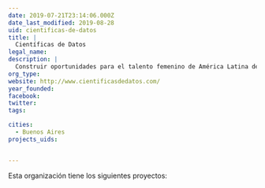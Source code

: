 ```yaml
---
date: 2019-07-21T23:14:06.000Z
date_last_modified: 2019-08-28
uid: cientificas-de-datos
title: |
  Científicas de Datos
legal_name: 
description: |
  Construir oportunidades para el talento femenino de América Latina desde la ciencia de datos, el Big Data y el IoT con el objetivo de visibilizar las ventajas del uso y aprovechamiento de la información en la revolución 4.0 para la solución de problemáticas sociales y de la industria
org_type: 
website: http://www.cientificasdedatos.com/
year_founded: 
facebook: 
twitter: 
tags:

cities: 
  - Buenos Aires
projects_uids:


---
```


Esta organización tiene los siguientes proyectos:


